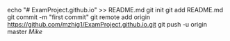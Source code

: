 echo "# ExamProject.github.io" >> README.md
git init
git add README.md
git commit -m "first commit"
git remote add origin https://github.com/mzhig1/ExamProject.github.io.git
git push -u origin master
<em>Mike</em>
